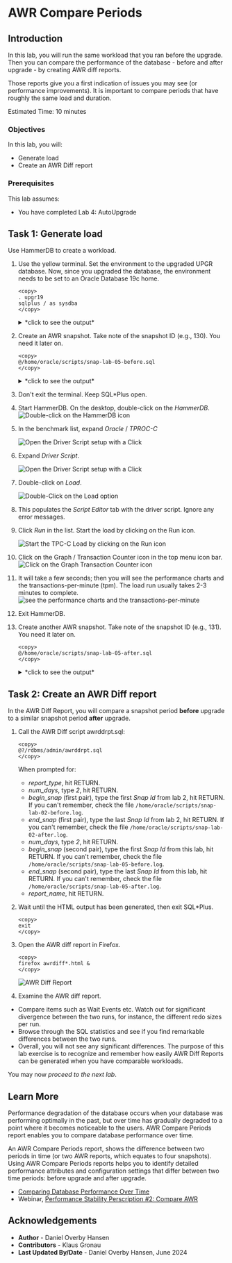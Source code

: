# AWR Compare Periods

## Introduction

In this lab, you will run the same workload that you ran before the upgrade. Then you can compare the performance of the database - before and after upgrade - by creating AWR diff reports. 

Those reports give you a first indication of issues you may see (or performance improvements). It is important to compare periods that have roughly the same load and duration.

Estimated Time: 10 minutes

### Objectives

In this lab, you will:

* Generate load
* Create an AWR Diff report

### Prerequisites

This lab assumes:

- You have completed Lab 4: AutoUpgrade

## Task 1: Generate load

Use HammerDB to create a workload. 

1. Use the yellow terminal. Set the environment to the upgraded UPGR database. Now, since you upgraded the database, the environment needs to be set to an Oracle Database 19c home.

	```
	<copy>
    . upgr19
    sqlplus / as sysdba
	</copy>
	```

    <details>
    <summary>*click to see the output*</summary>
    ``` text
    $ sqlplus / as sysdba

    SQL*Plus: Release 19.0.0.0.0 - Production on Thu Jul 6 21:09:27 2023
    Version 19.18.0.0.0

    Copyright (c) 1982, 2022, Oracle.  All rights reserved.

    Connected to:
    Oracle Database 19c Enterprise Edition Release 19.0.0.0.0 - Production
    Version 19.18.0.0.0

    SQL> 
    ```
    </details>

2. Create an AWR snapshot. Take note of the snapshot ID (e.g., 130). You need it later on. 

	```
    <copy>
    @/home/oracle/scripts/snap-lab-05-before.sql
    </copy>
	```

    <details>
    <summary>*click to see the output*</summary>
    ``` text
    SQL> @/home/oracle/scripts/snap-lab-05-before.sql
    -------------------------------------------
    - AWR Snapshot with Snap-ID: 130 created. -
    -------------------------------------------
    ```
    </details>

3. Don't exit the terminal. Keep SQL*Plus open.

4. Start HammerDB. On the desktop, double-click on the *HammerDB*.
    ![Double-click on the HammerDB icon](./images/awr-compare-hammerdb-icon.png " ")

5. In the benchmark list, expand *Oracle* / *TPROC-C*

    ![Open the Driver Script setup with a Click](./images/awr-compare-expand-list.png " ")   

6. Expand *Driver Script*.

    ![Open the Driver Script setup with a Click](./images/awr-compare-expand-driver-script.png " ")

7. Double-click on *Load*.

    ![Double-Click on the Load option](./images/awr-compare-load-driver.png " ")

8. This populates the *Script Editor* tab with the driver script. Ignore any error messages.

9. Click *Run* in the list. Start the load by clicking on the Run icon.
    
    ![Start the TPC-C Load by clicking on the Run icon](./images/awr-compare-run.png " ")

10. Click on the Graph / Transaction Counter icon in the top menu icon bar. 
    ![Click on the Graph Transaction Counter icon](./images/awr-compare-transact-counter.png " ")

11. It will take a few seconds; then you will see the performance charts and the transactions-per-minute (tpm). The load run usually takes 2-3 minutes to complete.
    ![see the performance charts and the transactions-per-minute](./images/awr-compare-transact-viewer.png " ")

12. Exit HammerDB.

13. Create another AWR snapshot. Take note of the snapshot ID (e.g., 131). You need it later on. 

    ```
    <copy>
    @/home/oracle/scripts/snap-lab-05-after.sql
    </copy>
    ```

    <details>
    <summary>*click to see the output*</summary>
    ``` text
    SQL> @/home/oracle/scripts/snap-lab-05-after.sql
    ------------------------------------------
    - AWR Snapshot with Snap-ID: 131 created. -
    ------------------------------------------
    ```
    </details>

## Task 2: Create an AWR Diff report

In the AWR Diff Report, you will compare a snapshot period **before** upgrade to a similar snapshot period **after** upgrade.

1. Call the AWR Diff script awrddrpt.sql:

	```
	<copy>
	@?/rdbms/admin/awrddrpt.sql
	</copy>
	```
   When prompted for:
    * *report_type*, hit RETURN.
    * *num_days*, type *2*, hit RETURN.
    * *begin_snap* (first pair), type the first *Snap Id* from lab 2, hit RETURN. If you can't remember, check the file `/home/oracle/scripts/snap-lab-02-before.log`.
    * *end_snap* (first pair), type the last *Snap Id* from lab 2, hit RETURN. If you can't remember, check the file `/home/oracle/scripts/snap-lab-02-after.log`.
    * *num_days*, type *2*, hit RETURN.
    * *begin_snap* (second pair), type the first *Snap Id* from this lab, hit RETURN. If you can't remember, check the file `/home/oracle/scripts/snap-lab-05-before.log`.
    * *end_snap* (second pair), type the last *Snap Id* from this lab, hit RETURN. If you can't remember, check the file `/home/oracle/scripts/snap-lab-05-after.log`.
    * *report_name*, hit RETURN.

2. Wait until the HTML output has been generated, then exit SQL*Plus.

	```
	<copy>
	exit
	</copy>
	```

9. Open the AWR diff report in Firefox.

	```
	<copy>
	firefox awrdiff*.html &
	</copy>
	```
	![AWR Diff Report](./images/awr-compare-diff-report.png " ")

10. Examine the AWR diff report. 
   * Compare items such as Wait Events etc. Watch out for significant divergence between the two runs, for instance, the different redo sizes per run. 
   * Browse through the SQL statistics and see if you find remarkable differences between the two runs. 
   * Overall, you will not see any significant differences. The purpose of this lab exercise is to recognize and remember how easily AWR Diff Reports can be generated when you have comparable workloads.

You may now *proceed to the next lab*.

## Learn More

Performance degradation of the database occurs when your database was performing optimally in the past, but over time has gradually degraded to a point where it becomes noticeable to the users. AWR Compare Periods report enables you to compare database performance over time.

An AWR Compare Periods report, shows the difference between two periods in time (or two AWR reports, which equates to four snapshots). Using AWR Compare Periods reports helps you to identify detailed performance attributes and configuration settings that differ between two time periods: before upgrade and after upgrade.

* [Comparing Database Performance Over Time](https://docs.oracle.com/en/database/oracle/oracle-database/19/tgdba/comparing-database-performance-over-time.html#GUID-BEDBF986-1A69-459A-90F5-350B8A407516)
* Webinar, [Performance Stability Perscription #2: Compare AWR](https://www.youtube.com/watch?v=qCt1_Fc3JRs&t=4282s)


## Acknowledgements
* **Author** - Daniel Overby Hansen
* **Contributors** - Klaus Gronau
* **Last Updated By/Date** - Daniel Overby Hansen, June 2024
